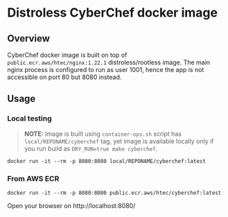 # Distroless CyberChef docker image

## Overview
CyberChef docker image is built on top of `public.ecr.aws/htec/nginx:1.22.1` distroless/rootless image. The main nginx process is configured to run
as user 1001, hence the app is not accessible on port 80 but 8080 instead.

## Usage

### Local testing

> **NOTE:**
Image is built using `container-ops.sh` script has `local/REPONAME/cyberchef` tag, yet image is available locally only if you run
build as `DRY_RUN=true make cyberchef`.


```
docker run -it --rm -p 8080:8080 local/REPONAME/cyberchef:latest
```

### From AWS ECR

```
docker run -it --rm -p 8080:8080 public.ecr.aws/htec/cyberchef:latest
```

Open your browser on http://localhost:8080/

